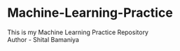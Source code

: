 # Machine-Learning-Practice
This is my Machine Learning Practice Repository
<br>
Author - Shital Bamaniya